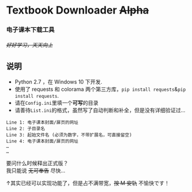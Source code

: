 # Textbook Downloader ~~Alpha~~
### 电子课本下载工具
###### ~~好好学习，天天向上~~

## 说明

* Python 2.7 ，在 Windows 10 下开发.
* 使用了 requests 和 colorama 两个第三方库，`pip install requests`&`pip install requests`.
* 请在`Config.ini`里填一个**可写**的目录
* 请善待`List.ini`的格式，虽然写了自动判断和补全，但是没有详细验证过…   

```
Line 1: 电子课本封面/扉页的网址
Line 2: 子目录名
Line 3: 起始文件名 (必须为数字，不带扩展名，可直接留空)
Line 4: 电子课本封面/扉页的网址
…  
…  
```


要问什么时候释出正式版？  
我只能说 ~~无可奉告~~ 尽快…

↑其实已经可以实现功能了，但是占不满带宽，~~按 M 安轨~~ 不愉快です！
